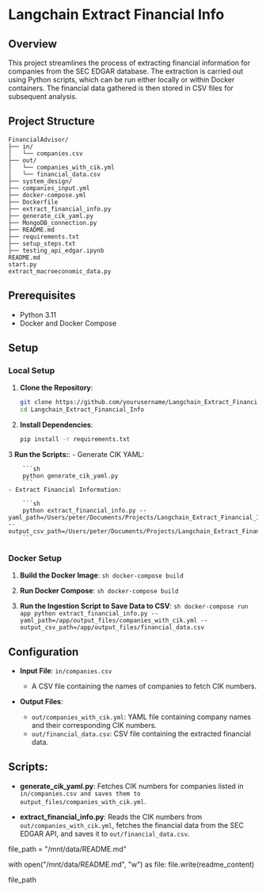 # Langchain Extract Financial Info

## Overview

This project streamlines the process of extracting financial information for companies from the SEC EDGAR database. The extraction is carried out using Python scripts, which can be run either locally or within Docker containers. The financial data gathered is then stored in CSV files for subsequent analysis.

## Project Structure
```
FinancialAdvisor/
├── in/
│   └── companies.csv
├── out/
│   └── companies_with_cik.yml
│   └── financial_data.csv
├── system_design/
├── companies_input.yml
├── docker-compose.yml
├── Dockerfile
├── extract_financial_info.py
├── generate_cik_yaml.py
├── MongoDB_connection.py
├── README.md
├── requirements.txt
├── setup_steps.txt
├── testing_api_edgar.ipynb
README.md
start.py
extract_macroeconomic_data.py

```


## Prerequisites

- Python 3.11
- Docker and Docker Compose

## Setup

### Local Setup

1. **Clone the Repository**:
   ```sh
   git clone https://github.com/yourusername/Langchain_Extract_Financial_Info.git
   cd Langchain_Extract_Financial_Info
   ```

2. **Install Dependencies**:
    ```sh
    pip install -r requirements.txt
    ```

3 **Run the Scripts:**:
    - Generate CIK YAML:

        ```sh
        python generate_cik_yaml.py
        ```
    - Extract Financial Information:

        ```sh
        python extract_financial_info.py --yaml_path=/Users/peter/Documents/Projects/Langchain_Extract_Financial_Info/output_files/companies_with_cik.yml --output_csv_path=/Users/peter/Documents/Projects/Langchain_Extract_Financial_Info/output_files/financial_data.csv
        ```


### Docker Setup
1. **Build the Docker Image**:
        ```sh
        docker-compose build
        ```

2. **Run Docker Compose**:
        ```sh
        docker-compose build
        ``` 

3. **Run the Ingestion Script to Save Data to CSV**:
        ```sh
        docker-compose run app python extract_financial_info.py --yaml_path=/app/output_files/companies_with_cik.yml --output_csv_path=/app/output_files/financial_data.csv
        ```

## Configuration
- **Input File**: `in/companies.csv`
    - A CSV file containing the names of companies to fetch CIK numbers.

- **Output Files**:
    - `out/companies_with_cik.yml`: YAML file containing company names and their corresponding CIK numbers.
    - `out/financial_data.csv`: CSV file containing the extracted financial data.


## Scripts:
   - **generate_cik_yaml.py**:
    Fetches CIK numbers for companies listed in `in/companies.csv and saves them to output_files/companies_with_cik.yml`.

   - **extract_financial_info.py**:
    Reads the CIK numbers from `out/companies_with_cik.yml`, fetches the financial data from the SEC EDGAR API, and saves it to `out/financial_data.csv`.

file_path = "/mnt/data/README.md"

with open("/mnt/data/README.md", "w") as file:
    file.write(readme_content)

file_path
